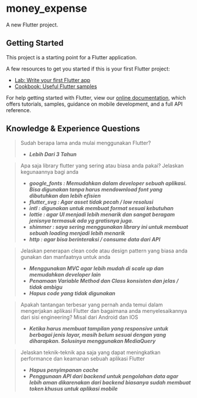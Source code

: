 # money_expense

A new Flutter project.

## Getting Started

This project is a starting point for a Flutter application.

A few resources to get you started if this is your first Flutter project:

- [Lab: Write your first Flutter app](https://flutter.dev/docs/get-started/codelab)
- [Cookbook: Useful Flutter samples](https://flutter.dev/docs/cookbook)

For help getting started with Flutter, view our
[online documentation](https://flutter.dev/docs), which offers tutorials,
samples, guidance on mobile development, and a full API reference.


## Knowledge & Experience Questions
> Sudah berapa lama anda mulai menggunakan Flutter?
> - ***Lebih Dari 3 Tahun***

> Apa saja library flutter yang sering atau biasa anda pakai? Jelaskan kegunaannya bagi anda
> - ***google_fonts : Memudahkan dalam developer sebuah aplikasi. Bisa digunakan tanpa harus mendownload font yang dibutuhkan dan lebih efisien***
> - ***flutter_svg : Agar asset tidak pecah / low resolusi***
> - ***intl : digunakan untuk membuat format sesuai kebutuhan***
> - ***lottie : agar UI menjadi lebih menarik dan sangat beragam jenisnya termasuk ada yg gratisnya juga.***
> - ***shimmer : saya sering menggunakan library ini untuk membuat sebuah loading menjadi lebih menarik***
> - ***http : agar bisa berinteraksi  / consume data dari  API***

> Jelaskan penerapan clean code atau design pattern yang biasa anda gunakan dan manfaatnya untuk anda
> - ***Menggunakan MVC agar lebih mudah di scale up dan memudahkan developer lain***
> - ***Penamaan Variable Method dan Class  konsisten dan jelas / tidak ambigu***
> - ***Hapus code yang tidak digunakan***

> Apakah tantangan terbesar yang pernah anda temui dalam mengerjakan aplikasi Flutter dan bagaimana anda menyelesaikannya dari sisi engineering? Misal dari Android dan IOS
> - ***Ketika harus membuat tampilan yang responsive untuk berbagai jenis layar,  masih belum sesuai dengan yang diharapkan. Solusinya menggunakan MediaQuery***

> Jelaskan teknik-teknik apa saja yang dapat meningkatkan performance dan keamanan sebuah aplikasi Flutter
> - ***Hapus penyimpanan cache***
> - ***Penggunaan API dari backend untuk pengolahan data agar lebih aman dikarenakan dari backend biasanya sudah membuat token khusus untuk aplikasi mobile***
